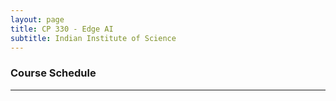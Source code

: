 ```yaml
---
layout: page
title: CP 330 - Edge AI
subtitle: Indian Institute of Science
---
```


### Course Schedule  
---  
